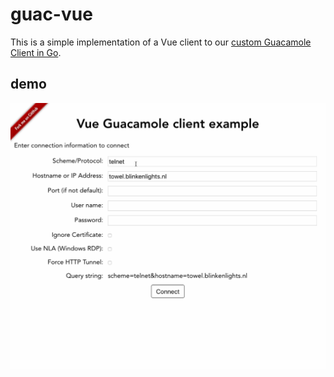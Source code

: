 # guac-vue

This is a simple implementation of a Vue client to our [custom Guacamole Client in Go](https://github.com/wwt/guac).


## demo
![Demo](/demo.gif?raw=true "Demo")
